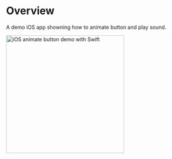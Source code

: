 # Overview

A demo iOS app showning how to animate button and play sound.

<img src='https://raw.githubusercontent.com/evgenyneu/bubble-button-animation-ios-swift/master/images/screenshot.png' width='320' alt='iOS animate button demo with Swift'>

